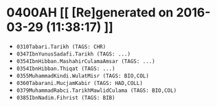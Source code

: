 # 0400AH [[ [Re]generated on 2016-03-29 (11:38:17) ]]

* `0310Tabari.Tarikh (TAGS: CHR)`
* `0347IbnYunusSadafi.Tarikh (TAGS: ...)`
* `0354IbnHibban.MashahirCulamaAmsar (TAGS: ...)`
* `0354IbnHibban.Thiqat (TAGS: ...)`
* `0355MuhammadKindi.WulatMisr (TAGS: BIO,COL)`
* `0360Tabarani.MucjamKabir (TAGS: HAD,COLL)`
* `0379MuhammadRabci.TarikhMawlidCulama (TAGS: BIO,COL)`
* `0385IbnNadim.Fihrist (TAGS: BIB)`
